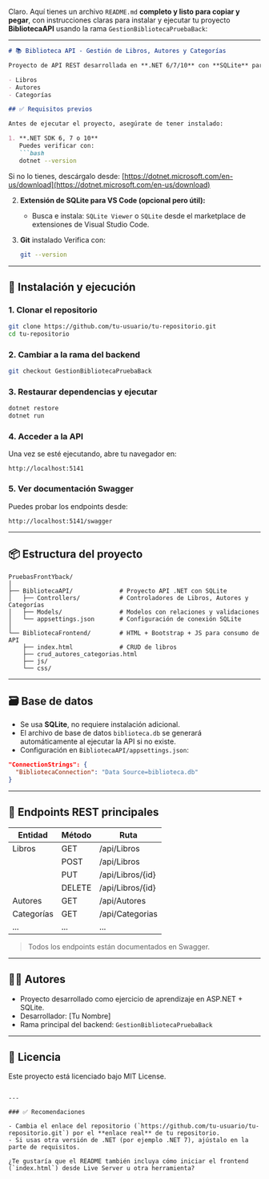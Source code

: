 Claro. Aquí tienes un archivo `README.md` **completo y listo para copiar y pegar**, con instrucciones claras para instalar y ejecutar tu proyecto **BibliotecaAPI** usando la rama `GestionBibliotecaPruebaBack`:

---

````markdown
# 📚 Biblioteca API - Gestión de Libros, Autores y Categorías

Proyecto de API REST desarrollada en **.NET 6/7/10** con **SQLite** para la gestión básica de una biblioteca. Incluye operaciones CRUD para:

- Libros
- Autores
- Categorías

## ✅ Requisitos previos

Antes de ejecutar el proyecto, asegúrate de tener instalado:

1. **.NET SDK 6, 7 o 10**  
   Puedes verificar con:  
   ```bash
   dotnet --version
````

Si no lo tienes, descárgalo desde: [https://dotnet.microsoft.com/en-us/download](https://dotnet.microsoft.com/en-us/download)

2. **Extensión de SQLite para VS Code (opcional pero útil):**

   * Busca e instala: `SQLite Viewer` o `SQLite` desde el marketplace de extensiones de Visual Studio Code.

3. **Git** instalado
   Verifica con:

   ```bash
   git --version
   ```

---

## 🚀 Instalación y ejecución

### 1. Clonar el repositorio

```bash
git clone https://github.com/tu-usuario/tu-repositorio.git
cd tu-repositorio
```

### 2. Cambiar a la rama del backend

```bash
git checkout GestionBibliotecaPruebaBack
```

### 3. Restaurar dependencias y ejecutar

```bash
dotnet restore
dotnet run
```

### 4. Acceder a la API

Una vez se esté ejecutando, abre tu navegador en:

```
http://localhost:5141
```

### 5. Ver documentación Swagger

Puedes probar los endpoints desde:

```
http://localhost:5141/swagger
```

---

## 📦 Estructura del proyecto

```
PruebasFrontYback/
│
├── BibliotecaAPI/             # Proyecto API .NET con SQLite
│   ├── Controllers/           # Controladores de Libros, Autores y Categorías
│   ├── Models/                # Modelos con relaciones y validaciones
│   └── appsettings.json       # Configuración de conexión SQLite
│
└── BibliotecaFrontend/        # HTML + Bootstrap + JS para consumo de API
    ├── index.html             # CRUD de libros
    ├── crud_autores_categorias.html
    ├── js/
    └── css/
```

---

## 🗃️ Base de datos

* Se usa **SQLite**, no requiere instalación adicional.
* El archivo de base de datos `biblioteca.db` se generará automáticamente al ejecutar la API si no existe.
* Configuración en `BibliotecaAPI/appsettings.json`:

```json
"ConnectionStrings": {
  "BibliotecaConnection": "Data Source=biblioteca.db"
}
```

---

## 🧪 Endpoints REST principales

| Entidad    | Método | Ruta             |
| ---------- | ------ | ---------------- |
| Libros     | GET    | /api/Libros      |
|            | POST   | /api/Libros      |
|            | PUT    | /api/Libros/{id} |
|            | DELETE | /api/Libros/{id} |
| Autores    | GET    | /api/Autores     |
| Categorías | GET    | /api/Categorias  |
| ...        | ...    | ...              |

> Todos los endpoints están documentados en Swagger.

---

## 🧑‍💻 Autores

* Proyecto desarrollado como ejercicio de aprendizaje en ASP.NET + SQLite.
* Desarrollador: \[Tu Nombre]
* Rama principal del backend: `GestionBibliotecaPruebaBack`

---

## 🔐 Licencia

Este proyecto está licenciado bajo MIT License.

```

---

### ✅ Recomendaciones

- Cambia el enlace del repositorio (`https://github.com/tu-usuario/tu-repositorio.git`) por el **enlace real** de tu repositorio.
- Si usas otra versión de .NET (por ejemplo .NET 7), ajústalo en la parte de requisitos.

¿Te gustaría que el README también incluya cómo iniciar el frontend (`index.html`) desde Live Server u otra herramienta?
```
